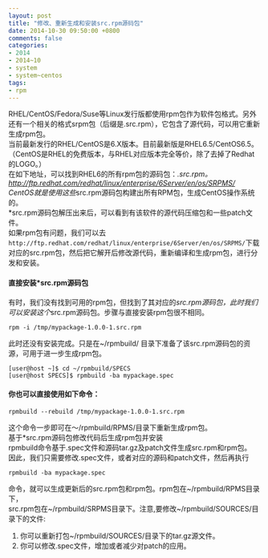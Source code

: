 ```yaml
---
layout: post
title: "修改、重新生成和安装src.rpm源码包"
date: 2014-10-30 09:50:00 +0800
comments: false
categories:
- 2014
- 2014~10
- system
- system~centos
tags:
- rpm
---
```

RHEL/CentOS/Fedora/Suse等Linux发行版都使用rpm包作为软件包格式。另外还有一个相关的格式srpm包（后缀是.src.rpm），它包含了源代码，可以用它重新生成rpm包。  
当前最新发行的RHEL/CentOS是6.X版本。目前最新版是RHEL6.5/CentOS6.5。（CentOS是RHEL的免费版本，与RHEL对应版本完全等价，除了去掉了Redhat的LOGO。）  
在如下地址，可以找到RHEL6的所有rpm包的源码包：*.src.rpm。  
	http://ftp.redhat.com/redhat/linux/enterprise/6Server/en/os/SRPMS/  
CentOS就是使用这些*src.rpm源码包构建出所有RPM包，生成CentOS操作系统的。  
*src.rpm源码包解压出来后，可以看到有该软件的源代码压缩包和一些patch文件。  
如果rpm包有问题，我们可以去`http://ftp.redhat.com/redhat/linux/enterprise/6Server/en/os/SRPMS/`下载对应的src.rpm包，然后把它解开后修改源代码，重新编译和生成rpm包，进行分发和安装。

#### 直接安装*src.rpm源码包
有时，我们没有找到可用的rpm包，但找到了其对应的*src.rpm源码包，此时我们可以安装这个*src.rpm源码包。步骤与直接安装rpm包很不相同。
```
rpm -i /tmp/mypackage-1.0.0-1.src.rpm
```
此时还没有安装完成。只是在~/rpmbuild/ 目录下准备了该src.rpm源码包的资源，可用于进一步生成rpm包。
```
[user@host ~]$ cd ~/rpmbuild/SPECS
[user@host SPECS]$ rpmbuild -ba mypackage.spec
```
#### 你也可以直接使用如下命令：
```
rpmbuild --rebuild /tmp/mypackage-1.0.0-1.src.rpm
```
这个命令一步即可在～/rpmbuild/RPMS/目录下重新生成rpm包。  
基于*src.rpm源码包修改代码后生成rpm包并安装  
rpmbuild命令基于.spec文件和源码tar.gz及patch文件生成src.rpm和rpm包。  
因此，我们只需要修改.spec文件，或者对应的源码和patch文件，然后再执行  
```
rpmbuild -ba mypackage.spec
```
命令，就可以生成更新后的src.rpm包和rpm包。rpm包在~/rpmbuild/RPMS目录下，  
src.rpm包在~/rpmbuild/SRPMS目录下。注意,要修改~/rpmbuild/SOURCES/目录下的文件:  
1. 你可以重新打包~/rpmbuild/SOURCES/目录下的tar.gz源文件。  
2. 你可以修改.spec文件，增加或者减少对patch的应用。
  
